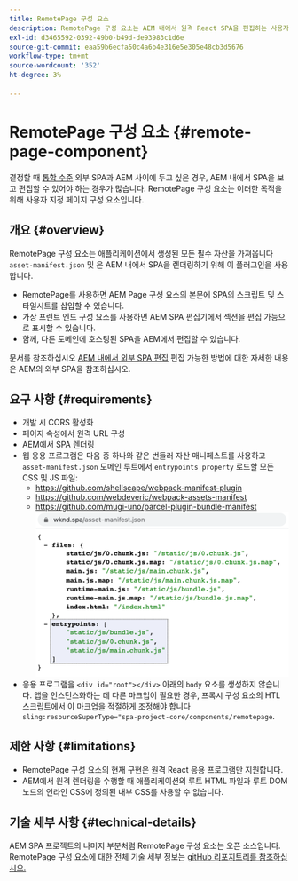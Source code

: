 ```yaml
---
title: RemotePage 구성 요소
description: RemotePage 구성 요소는 AEM 내에서 원격 React SPA을 편집하는 사용자 지정 페이지 구성 요소입니다.
exl-id: d3465592-0392-49b0-b49d-de93983c1d6e
source-git-commit: eaa59b6ecfa50c4a6b4e316e5e305e48cb3d5676
workflow-type: tm+mt
source-wordcount: '352'
ht-degree: 3%

---
```


# RemotePage 구성 요소 {#remote-page-component}

결정할 때 [통합 수준](/help/implementing/developing/headful-headless.md) 외부 SPA과 AEM 사이에 두고 싶은 경우, AEM 내에서 SPA을 보고 편집할 수 있어야 하는 경우가 많습니다. RemotePage 구성 요소는 이러한 목적을 위해 사용자 지정 페이지 구성 요소입니다.

## 개요 {#overview}

RemotePage 구성 요소는 애플리케이션에서 생성된 모든 필수 자산을 가져옵니다 `asset-manifest.json` 및 은 AEM 내에서 SPA을 렌더링하기 위해 이 플러그인을 사용합니다.

* RemotePage를 사용하면 AEM Page 구성 요소의 본문에 SPA의 스크립트 및 스타일시트를 삽입할 수 있습니다.
* 가상 프런트 엔드 구성 요소를 사용하면 AEM SPA 편집기에서 섹션을 편집 가능으로 표시할 수 있습니다.
* 함께, 다른 도메인에 호스팅된 SPA을 AEM에서 편집할 수 있습니다.

문서를 참조하십시오 [AEM 내에서 외부 SPA 편집](editing-external-spa.md) 편집 가능한 방법에 대한 자세한 내용은 AEM의 외부 SPA을 참조하십시오.

## 요구 사항 {#requirements}

* 개발 시 CORS 활성화
* 페이지 속성에서 원격 URL 구성
* AEM에서 SPA 렌더링
* 웹 응용 프로그램은 다음 중 하나와 같은 번들러 자산 매니페스트를 사용하고 `asset-manifest.json` 도메인 루트에서 `entrypoints property` 로드할 모든 CSS 및 JS 파일:
   * https://github.com/shellscape/webpack-manifest-plugin
   * https://github.com/webdeveric/webpack-assets-manifest
   * https://github.com/mugi-uno/parcel-plugin-bundle-manifest
      ![entrypoints 속성 예](assets/asset-manifest-entrypoints.png)
* 응용 프로그램을 `<div id="root"></div>` 아래의 `body` 요소를 생성하지 않습니다. 앱을 인스턴스화하는 데 다른 마크업이 필요한 경우, 프록시 구성 요소의 HTL 스크립트에서 이 마크업을 적절하게 조정해야 합니다 `sling:resourceSuperType="spa-project-core/components/remotepage`.

## 제한 사항 {#limitations}

* RemotePage 구성 요소의 현재 구현은 원격 React 응용 프로그램만 지원합니다.
* AEM에서 원격 렌더링을 수행할 때 애플리케이션의 루트 HTML 파일과 루트 DOM 노드의 인라인 CSS에 정의된 내부 CSS를 사용할 수 없습니다.

## 기술 세부 사항 {#technical-details}

AEM SPA 프로젝트의 나머지 부분처럼 RemotePage 구성 요소는 오픈 소스입니다. RemotePage 구성 요소에 대한 전체 기술 세부 정보는 [gitHub 리포지토리를 참조하십시오.](https://github.com/adobe/aem-spa-project-core/tree/master/ui.apps/src/main/content/jcr_root/apps/spa-project-core/components/remotepage)
